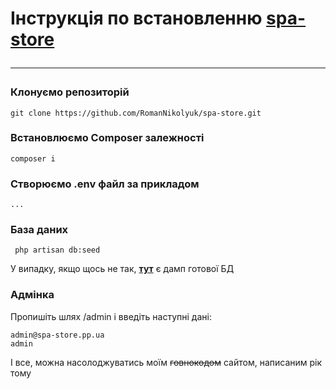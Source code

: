# Інструкція по встановленню [spa-store](https://spa-store.pp.ua/) <hr>



### Клонуємо репозиторій

    git clone https://github.com/RomanNikolyuk/spa-store.git

### Встановлюємо Composer залежності

    composer i

### Створюємо .env файл за прикладом
    ...

### База даних

     php artisan db:seed

У випадку, якщо щось не так, **[тут](https://mega.nz/file/3Dx11agT#2xi6kcdOB_3omEQqKt9Fy5vRjiGQMWXPsn6YclBmO28)** є дамп готової БД

### Адмінка
Пропишіть шлях /admin і введіть наступні дані:

    admin@spa-store.pp.ua
    admin


І все, можна насолоджуватись моїм ~~говнокодом~~ сайтом, написаним рік тому



